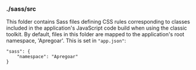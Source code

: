 ### ./sass/src

This folder contains Sass files defining CSS rules corresponding to classes
included in the application's JavaScript code build when using the classic toolkit.
By default, files in this folder are mapped to the application's root namespace, 'Apregoar'.
This is set in `"app.json"`:

    "sass": {
        "namespace": "Apregoar"
    }